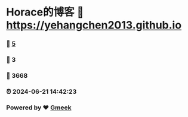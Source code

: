 # Horace的博客 :link: https://yehangchen2013.github.io 
### :page_facing_up: [5](https://yehangchen2013.github.io/tag.html) 
### :speech_balloon: 3 
### :hibiscus: 3668 
### :alarm_clock: 2024-06-21 14:42:23 
### Powered by :heart: [Gmeek](https://github.com/Meekdai/Gmeek)
